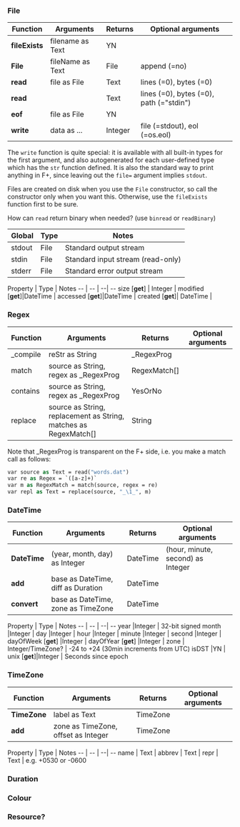 ### File

Function | Arguments | Returns | Optional arguments
-- | -- | -- | --
**fileExists** | filename as Text | YN
**File** | fileName as Text | File | append (=no)
**read** | file as File | Text | lines (=0), bytes (=0)
**read** | | Text | lines (=0), bytes (=0), path (="stdin")
**eof** | file as File | YN
**write** | data as ... | Integer | file (=stdout), eol (=os.eol)

The `write` function is quite special: it is available with all built-in types for the first argument, and also autogenerated for each user-defined type which has the `str` function defined. It is also the standard way to print anything in F+, since leaving out the `file=` argument implies `stdout`.

Files are created on disk when you use the `File` constructor, so call the constructor only when you want this. Otherwise, use the `fileExists` function first to be sure.

How can `read` return binary when needed? (use `binread` or `readBinary`)

Global | Type | Notes
-- | -- | --
stdout | File | Standard output stream
stdin | File | Standard input stream (read-only)
stderr | File | Standard error output stream

Property | Type | Notes
-- | -- | --| --
size [**get**] | Integer |
modified [**get**]|DateTime |
accessed [**get**]|DateTime |
created [**get**]| DateTime |


### Regex

Function | Arguments | Returns | Optional arguments
-- | -- | --| --
_compile | reStr as String | _RegexProg |
match | source as String, regex as _RegexProg | RegexMatch[] |
contains | source as String, regex as _RegexProg | YesOrNo |
replace | source as String, replacement as String, matches as RegexMatch[]| String

Note that _RegexProg is transparent on the F+ side, i.e. you make a match call as follows:
```vb
var source as Text = read("words.dat")
var re as Regex = `([a-z]+)`
var m as RegexMatch = match(source, regex = re)
var repl as Text = replace(source, "_\1_", m)
```

### DateTime
Function | Arguments | Returns | Optional arguments
-- | -- | --| --
**DateTime** | (year, month, day) as Integer | DateTime | (hour, minute, second) as Integer
**add** | base as DateTime, diff as Duration | DateTime
**convert** | base as DateTime, zone as TimeZone | DateTime

Property | Type | Notes
-- | -- | --| --
year |Integer | 32-bit signed
month |Integer |
day |Integer |
hour |Integer |
minute |Integer |
second |Integer |
dayOfWeek [**get**] |Integer |
dayOfYear [**get**] |Integer |
zone | Integer/TimeZone? | -24 to +24 (30min increments from UTC)
isDST |YN |
unix  [**get**]|Integer | Seconds since epoch

### TimeZone
Function | Arguments | Returns | Optional arguments
-- | -- | --| --
**TimeZone** | label as Text | TimeZone
**add** | zone as TimeZone, offset as Integer | TimeZone

Property | Type | Notes
-- | -- | --| --
name | Text |
abbrev | Text |
repr | Text |  e.g. +0530 or -0600

### Duration


### Colour


### Resource?